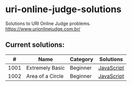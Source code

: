 # uri-online-judge-solutions
Solutions to URI Online Judge problems. https://www.urionlinejudge.com.br/

## Current solutions:
| #    | Name                   | Category              | Solutions 
| ---  | ---                    | ---                   | ---       
| 1001 | Extremely Basic	      | Beginner              | [JavaScript](src/1001-ExtremelyBasic.js)
| 1002 | Area of a Circle	      | Beginner              | [JavaScript](src/1002-AreaOfaCircle.js)